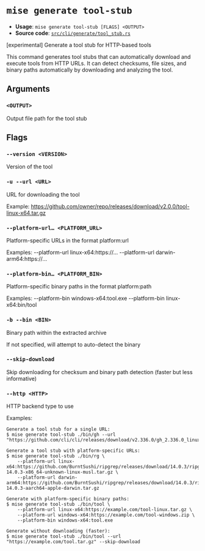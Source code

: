 # `mise generate tool-stub`

- **Usage**: `mise generate tool-stub [FLAGS] <OUTPUT>`
- **Source code**: [`src/cli/generate/tool_stub.rs`](https://github.com/jdx/mise/blob/main/src/cli/generate/tool_stub.rs)

[experimental] Generate a tool stub for HTTP-based tools

This command generates tool stubs that can automatically download and execute
tools from HTTP URLs. It can detect checksums, file sizes, and binary paths
automatically by downloading and analyzing the tool.

## Arguments

### `<OUTPUT>`

Output file path for the tool stub

## Flags

### `--version <VERSION>`

Version of the tool

### `-u --url <URL>`

URL for downloading the tool

Example: <https://github.com/owner/repo/releases/download/v2.0.0/tool-linux-x64.tar.gz>

### `--platform-url… <PLATFORM_URL>`

Platform-specific URLs in the format platform:url

Examples: --platform-url linux-x64:https://... --platform-url darwin-arm64:https://...

### `--platform-bin… <PLATFORM_BIN>`

Platform-specific binary paths in the format platform:path

Examples: --platform-bin windows-x64:tool.exe --platform-bin linux-x64:bin/tool

### `-b --bin <BIN>`

Binary path within the extracted archive

If not specified, will attempt to auto-detect the binary

### `--skip-download`

Skip downloading for checksum and binary path detection (faster but less informative)

### `--http <HTTP>`

HTTP backend type to use

Examples:

```
Generate a tool stub for a single URL:
$ mise generate tool-stub ./bin/gh --url "https://github.com/cli/cli/releases/download/v2.336.0/gh_2.336.0_linux_amd64.tar.gz"

Generate a tool stub with platform-specific URLs:
$ mise generate tool-stub ./bin/rg \
    --platform-url linux-x64:https://github.com/BurntSushi/ripgrep/releases/download/14.0.3/ripgrep-14.0.3-x86_64-unknown-linux-musl.tar.gz \
    --platform-url darwin-arm64:https://github.com/BurntSushi/ripgrep/releases/download/14.0.3/ripgrep-14.0.3-aarch64-apple-darwin.tar.gz

Generate with platform-specific binary paths:
$ mise generate tool-stub ./bin/tool \
    --platform-url linux-x64:https://example.com/tool-linux.tar.gz \
    --platform-url windows-x64:https://example.com/tool-windows.zip \
    --platform-bin windows-x64:tool.exe

Generate without downloading (faster):
$ mise generate tool-stub ./bin/tool --url "https://example.com/tool.tar.gz" --skip-download
```
